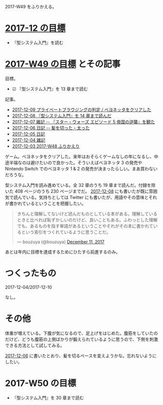 2017-W49 をふりかえる。

# [2017-12 の目標][2017-11-30]

- 『型システム入門』を読む

# [2017-W49 の目標][2017-12-03] とその記事

目標。

- ☑ 『型システム入門』を 13 章まで読む

記事。

- [2017-12-09 プライベートブラウジングの判定 / ベヨネッタをクリアした][2017-12-09]
- [2017-12-08 『型システム入門』を 14 章まで読んだ][2017-12-08]
- [2017-12-07 雑記 -- 『スター・ウォーズ エピソード 5 帝国の逆襲』を観た][2017-12-07]
- [2017-12-06 日記 -- 髪を切った・太った][2017-12-06]
- [2017-12-05 日記][2017-12-05]
- [2017-12-04 雑記][2017-12-04]
- [2017-12-03 2017-W48 ふりかえり][2017-12-03]

ゲーム。ベヨネッタをクリアした。来年はおそらくゲームなしの年になるし、中途半端なのは避けたいので良かった。そういえばベヨネッタ 3 の発売や Nintendo Switch でのベヨネッタ 1 & 2 の発売が決まったらしい。まあ買わないだろうな。

型システム入門を読み進めている。全 32 章のうち 19 章まで読んだ。付録を除いた 408 ページのうち 230 ページまでだ。 [2017-12-08][] にも書いたが既に雰囲気で読んでいる。気持ちとしては Twitter にも書いたが、用語やその意味とそれが書かれているということを把握したい。

<blockquote class="twitter-tweet" data-partner="tweetdeck"><p lang="ja" dir="ltr">きちんと理解してないけど読んだものとしている本がある。理解しているときと比べれば恥ずかしいのだけど、良いこともある。ふわっとした理解でも、あるものを指す単語があるということやそれがその本に書かれているという索引をつくれているように思うことだ。</p>&mdash; bouzuya (@bouzuya) <a href="https://twitter.com/bouzuya/status/940013198677196801?ref_src=twsrc%5Etfw">December 11, 2017</a></blockquote>
<script async src="https://platform.twitter.com/widgets.js" charset="utf-8"></script>

あとは年内に目標を達成するためにひたすら前進するのみ。

# つくったもの

2017-12-04/2017-12-10

なし。

# その他

体重が増えている。下腹が気になるので、足上げをはじめた。腹筋をしていたのだけど、どうも腹筋の上側ばかりが鍛えられているように思うので、下側を刺激できる方法として試してみる。

[2017-12-06][] に書いたとおり、髪を切るペースを変えようかな。忘れないようにしたい。

# 2017-W50 の目標

- 『型システム入門』を 30 章まで読む

[2017-11-30]: https://blog.bouzuya.net/2017/11/30/
[2017-12-03]: https://blog.bouzuya.net/2017/12/03/
[2017-12-04]: https://blog.bouzuya.net/2017/12/04/
[2017-12-05]: https://blog.bouzuya.net/2017/12/05/
[2017-12-06]: https://blog.bouzuya.net/2017/12/06/
[2017-12-07]: https://blog.bouzuya.net/2017/12/07/
[2017-12-08]: https://blog.bouzuya.net/2017/12/08/
[2017-12-09]: https://blog.bouzuya.net/2017/12/09/

